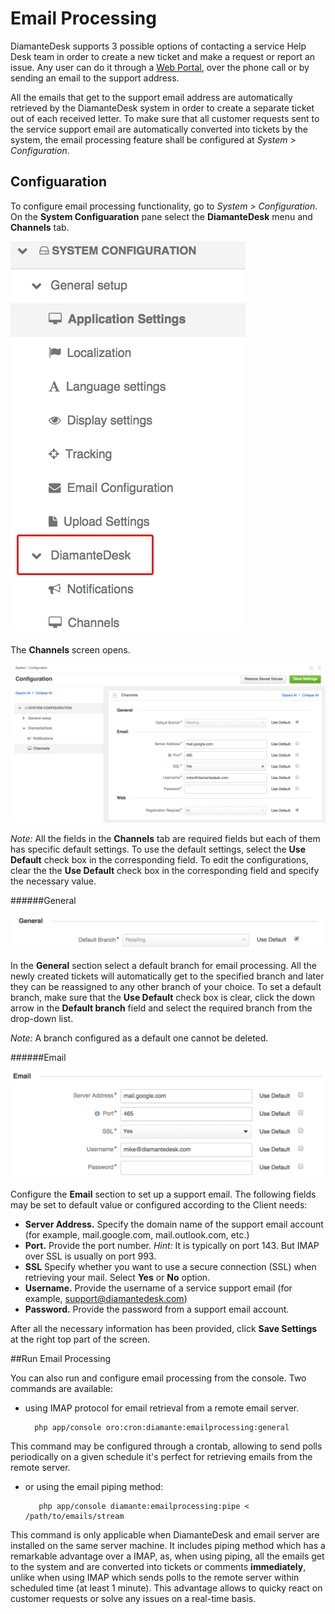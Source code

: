 # Email Processing

DiamanteDesk supports 3 possible options of contacting a service Help Desk team in order to create a new ticket and make a request or report an issue. Any user can do it through a [Web Portal](web-portal.md), over the phone call or by sending an email to the support address.

All the emails that get to the support email address are automatically retrieved by the DiamanteDesk system in order to create a  separate ticket out of each received letter. To make sure that all customer requests sent to the service support email are automatically converted into tickets by the system, the email processing feature shall be configured at  _System > Configuration_.

## Configuaration

To configure email processing functionality, go to _System > Configuration_. On the **System Configuaration** pane select the **DiamanteDesk** menu and **Channels** tab.

![System configuration](img/sys_config.jpg)

The **Channels** screen opens.

![Channels](img/channels.png)

_Note:_ All the fields in the **Channels** tab are required fields but each of them has specific default settings. To use the default settings, select the **Use Default** check box in the corresponding field. To edit the configurations, clear the the **Use Default** check box in the corresponding field and specify the  necessary value.

######General

![General](img/general.png)

In the **General** section select a default branch for email processing. All the newly created tickets will automatically get to the specified branch and later they can be reassigned to any other branch of your choice.
To set a default branch, make sure that the **Use Default** check box is clear, click the down arrow in the **Default branch** field and select the required branch from the drop-down list.

_Note:_ A branch configured as a default one cannot be deleted.

######Email

![Email](img/email.png)

Configure the **Email** section to set up a support email. The following fields may be set to default value or configured according to the Client needs:

* **Server Address.** Specify the domain name of the support email account (for example, mail.google.com, mail.outlook.com, etc.)
* **Port.** Provide the port number. _Hint:_ It is typically on port 143. But IMAP over SSL is usually on port 993.
* **SSL** Specify whether you want to use a secure connection (SSL) when retrieving your mail. Select **Yes** or **No** option.
* **Username.** Provide the username of a service support email (for example, support@diamantedesk.com)
* **Password.** Provide the password from a support email account.

After all the necessary information has been provided, click **Save Settings** at the right top part of the screen.

##Run Email Processing

You can also run and configure email processing from the console. Two commands are available:

* using IMAP protocol for email retrieval from a remote email server.

        php app/console oro:cron:diamante:emailprocessing:general

This command may be configured through a crontab, allowing to send polls periodically on a given schedule it's perfect for retrieving emails from the remote server.

* or using the email piping method:

         php app/console diamante:emailprocessing:pipe <  /path/to/emails/stream

This command is only applicable when DiamanteDesk and email server are installed on the same server machine. It includes piping method which has a remarkable advantage over a IMAP, as,  when using piping, all the emails get to the system and are converted into tickets or comments **immediately**, unlike when using IMAP which sends polls to the remote server within scheduled time (at least 1 minute). This advantage allows to quicky react on customer requests or solve any issues on a real-time basis.